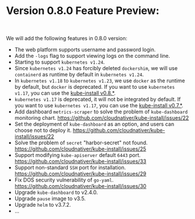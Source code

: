
# Version 0.8.0 Feature Preview:

<br>

We will add the following features in 0.8.0 version:

* The web platform supports username and password login.
* Add the `-logs` flag to support viewing logs on the command line.
* Starting to support `kubernetes v1.24`.
* Since `kubernetes v1.24` has forcibly deleted `dockershim`, we will use `containerd` as runtime by default in `kubernetes v1.24`.
* In `kubernetes v1.18` to `kubernetes v1.23`, we use `docker` as the runtime by default, but `docker` is deprecated.  If you want to use `kubernetes v1.17`, you can use the <a href="https://github.com/cloudnativer/kube-install/releases/tag/v0.8.4">kube-install v0.8.*</a>.
* `kubernetes v1.17` is deprecated, it will not be integrated by default. If you want to use `kubernetes v1.17`, you can use the <a href="https://github.com/cloudnativer/kube-install/releases/tag/v0.7.4">kube-install v0.7.*</a>.
* Add dashboard `metrics-scraper` to solve the problem of `kube-dashboard` monitoring chart. https://github.com/cloudnativer/kube-install/issues/22
* Set the deployment of `kube-dashboard` as an option, and users can choose not to deploy it. https://github.com/cloudnativer/kube-install/issues/22
* Solve the problem of `secret` "harbor-secret" not found. https://github.com/cloudnativer/kube-install/issues/25
* Support modifying `kube-apiserver` default `6443` port. https://github.com/cloudnativer/kube-install/issues/33
* Support non-standard `SSH` port for installation. https://github.com/cloudnativer/kube-install/issues/29
* Fix DOS security vulnerability of `go-yaml`. https://github.com/cloudnativer/kube-install/issues/30
* Upgrade `kube-dashboard` to v2.4.0.
* Upgrade `pause` image to v3.5.
* Upgrade `helm` to v3.7.2.
* ...


<br>
